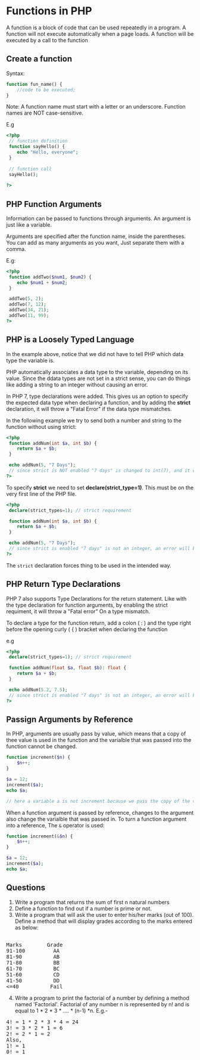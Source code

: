 # Functions in PHP
A function is a block of code that can be used repeatedly in a program. A function will not execute automatically when a page loads.
A function will be executed by a call to the function

## Create a function
Syntax: 
```php
function fun_name() {
    //code to be executed;
}
```
Note: A function name must start with a letter or an underscore. Function names are NOT case-sensitive.

E.g 
```php
<?php
 // function definition 
 function sayHello() {
    echo "Hello, everyone";
 }
 
 // function call
 sayHello();
 
?>
```

## PHP Function Arguments
Information can be passed to functions through arguments. An argument is just like a variable.

Arguments are specified after the function name, inside the parentheses. You can add as many arguments as you want, Just separate them with a comma. 

E.g: 
```php
<?php
 function addTwo($num1, $num2) {
    echo $num1 + $num2;
 }

 addTwo(5, 2);
 addTwo(7, 12); 
 addTwo(34, 21); 
 addTwo(11, 99);
?>
```

## PHP is a Loosely Typed Language
In the example above, notice that we did not have to tell PHP which data type the variable is. 

PHP automatically associates a data type to the variable, depending on its value. Since the ddata types are not set in a strict sense, you can do things like adding a string to an integer without causing an error. 

In PHP 7, type declarations were added. This gives us an option to specify the expected data type when declaring a function, and by adding the <b>strict</b> declaration, it will throw a "Fatal Error" if the data type mismatches. 

In the following example we try to send both a number and string to the function without using strict: 

```php
<?php
 function addNum(int $a, int $b) {
    return $a + $b;
 }

 echo addNum(5, "7 Days");
 // since strict is NOT enabled "7 days" is changed to int(7), and it will return 12
?>
```

To specify <b>strict</b> we need to set <b>declare(strict_type=1)</b>. This must be on the very first line of the PHP file. 

```php
<?php
 declare(strict_types=1); // strict requirement

 function addNum(int $a, int $b) {
    return $a + $b;
 }

 echo addNum(5, "7 Days");
 // since strict is enabled "7 days" is not an integer, an error will be thrown
?>
```
The `strict` declaration forces thing to be used in the intended way.

## PHP Return Type Declarations 
PHP 7 also supports Type Declarations for the return statement. Like with the type declaration for function arguments, by enabling the strict requiment, it will throw a "Fatal error" On a type mismatch. 

To declare a type for the function return, add a colon ( : ) and the type right before the opening curly ( { ) bracket when declaring the function 

e.g
```php
<?php
 declare(strict_types=1); // strict requirement

 function addNum(float $a, float $b): float {
    return $a + $b;
 }

 echo addNum(5.2, 7.5);
 // since strict is enabled "7 days" is not an integer, an error will be thrown
?>

```

## Passign Arguments by Reference 
In PHP, arguments are usually pass by value, which means that a copy of thee value is used in the function and the varialble that was passed into the function cannot be changed. 

```php
function increment($n) {
    $n++;
} 

$a = 12;
increment($a);
echo $a;

// here a variable a is not increment because we pass the copy of the value not the actual variable

```

When a function argument is passed by reference, changes to the argument also change the varialble that was passed in. To turn a function argument into a reference, The `&` operator is used: 

```php
function increment(&$n) {
    $n++;
} 

$a = 12;
increment($a);
echo $a;

```


## Questions

1. Write a program that returns the sum of first n natural numbers
2. Define a function to find out if a number is prime or not. 
3. Write a program that will ask the user to enter his/her marks (out of 100). Define a method that will display grades according to the marks entered as below: <br/>
<pre> 
Marks        Grade 
91-100         AA 
81-90          AB 
71-80          BB 
61-70          BC 
51-60          CD 
41-50          DD 
<=40          Fail 
</pre>

4. Write a program to print the factorial of a number by defining a method named 'Factorial'.
Factorial of any number n is represented by n! and is equal to 1 * 2 * 3 * .... * (n-1) *n. E.g.- <br/>
<pre>
4! = 1 * 2 * 3 * 4 = 24 
3! = 3 * 2 * 1 = 6 
2! = 2 * 1 = 2 
Also, 
1! = 1 
0! = 1
</pre>


